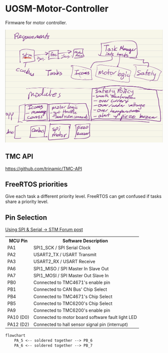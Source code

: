# UOSM-Motor-Controller

Firmware for motor controller.

<img src="requirements.png"/>

## TMC API

https://github.com/trinamic/TMC-API

## FreeRTOS priorities

Give each task a different priority level. FreeRTOS can get confused if tasks share a priority level.

## Pin Selection

[Using SPI & Serial -> STM Forum post](https://os.mbed.com/questions/79508/Conflict-between-serial-port-and-spi-on-/)

<table>
<tr>
    <th>MCU Pin</th>
    <th>Software Description</th>
</tr>
<tr>
    <td>PA1</td>
    <td>SPI1_SCK / SPI Serial Clock</td>
</tr>
<tr>
    <td>PA2</td>
    <td>USART2_TX / USART Transmit</td>
</tr>
<tr>
    <td>PA3</td>
    <td>USART2_RX / USART Receive</td>
</tr>
<tr>
    <td>PA6</td>
    <td>SPI1_MISO / SPI Master In Slave Out</td>
</tr>
<tr>
    <td>PA7</td>
    <td>SPI1_MOSI / SPI Master Out Slave In</td>
</tr>
<tr>
    <td>PB0</td>
    <td>Connected to TMC4671's enable pin</td>
</tr>
<tr>
    <td>PB1</td>
    <td>Connected to CAN Bus' Chip Select</td>
</tr>
<tr>
    <td>PB4</td>
    <td>Connected to TMC4671's Chip Select</td>
</tr>
<tr>
    <td>PB5</td>
    <td>Connected to TMC6200's Chip Select</td>
</tr>
<tr>
    <td>PA9</td>
    <td>Connected to TMC6200's enable pin</td>
</tr>
<tr>
    <td>PA10 (D0)</td>
    <td>Connected to motor board software fault light LED</td>
</tr>
    <tr>
    <td>PA12 (D2)</td>
    <td>Connected to hall sensor signal pin (interrupt)</td>
</tr>
</table>

```mermaid
flowchart
    PA_5 <-- soldered together --> PB_6
    PA_6 <-- soldered together --> PB_7
```
